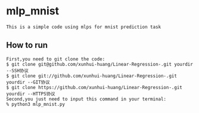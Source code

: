 # mlp_mnist
    This is a simple code using mlps for mnist prediction task
## How to run
    First,you need to git clone the code:
    $ git clone git@github.com/xunhui-huang/Linear-Regression-.git yourdir  --SSH协议
    $ git clone git://github.com/xunhui-huang/Linear-Regression-.git yourdir --GIT协议
    $ git clone https://github.com/xunhui-huang/Linear-Regression-.git yourdir --HTTPS协议
    Second,you just need to input this command in your terminal:
    % python3 mlp_mnist.py

